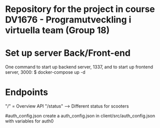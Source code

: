 # Repository for the project in course DV1676 - Programutveckling i virtuella team (Group 18)

# Set up server Back/Front-end
One command to start up backend server, 1337, and to start up frontend server, 3000:
$ docker-compose up -d

# Endpoints
"/" = Overview API
"/status" --> Different status for scooters

#auth_config.json
create a auth_config.json in client/src/auth_config.json with variables for auth0
